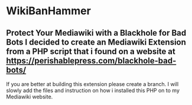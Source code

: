# WikiBanHammer
Protect Your Mediawiki with a Blackhole for Bad Bots
I decided to create an Mediawiki Extension from a PHP script
that i found on a website at https://perishablepress.com/blackhole-bad-bots/
------------------------------------------------------
If you are better at building this extension please create a branch.
I will slowly add the files and instruction on how i installed this
PHP on to my Mediawiki website.
